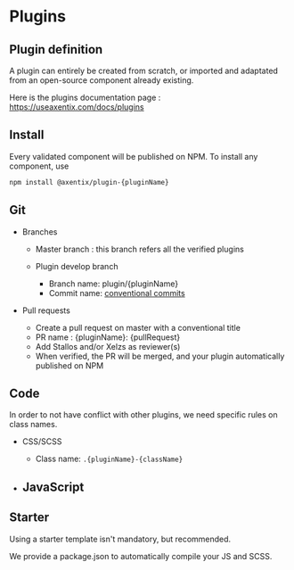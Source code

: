 # Plugins

## Plugin definition

A plugin can entirely be created from scratch, or imported and adaptated from an open-source component already existing. 

Here is the plugins documentation page :
https://useaxentix.com/docs/plugins
## Install

Every validated component will be published on NPM.
To install any component, use 
```sh
npm install @axentix/plugin-{pluginName}
```

## Git
  - Branches
    - Master branch : this branch refers all the verified plugins

    - Plugin develop branch
      - Branch name: plugin/{pluginName}
      - Commit name: [conventional commits](https://www.conventionalcommits.org/en/v1.0.0/)

  - Pull requests
    - Create a pull request on master with a conventional title
    - PR name : {pluginName}: {pullRequest}
    - Add Stallos and/or Xelzs as reviewer(s)
    - When verified, the PR will be merged, and your plugin automatically published on NPM

## Code

In order to not have conflict with other plugins, we need specific rules on class names.

  - CSS/SCSS
    - Class name: `.{pluginName}-{className}`

  - JavaScript
    - 

## Starter

Using a starter template isn't mandatory, but recommended.

We provide a package.json to automatically compile your JS and SCSS.